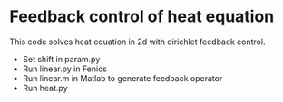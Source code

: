 # Feedback control of heat equation

This code solves heat equation in 2d with dirichlet feedback control.

 * Set shift in param.py
 * Run linear.py in Fenics
 * Run linear.m in Matlab to generate feedback operator
 * Run heat.py
